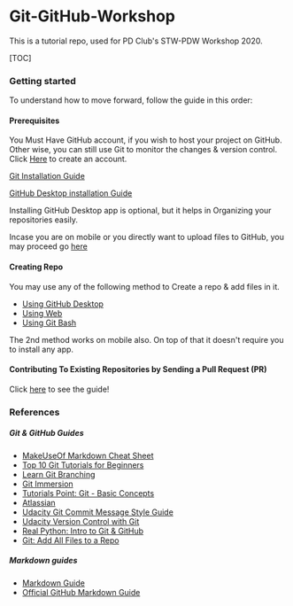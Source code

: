 # Git-GitHub-Workshop

This is a tutorial repo, used for PD Club's STW-PDW Workshop 2020.

[TOC]

### Getting started

To understand how to move forward, follow the guide in this order:

#### Prerequisites

You Must Have GitHub account, if you wish to host your project on GitHub.<br>
Other wise, you can still use Git to monitor the changes & version control.<br>
Click [Here](https://github.com/join?ref_cta=Sign+up&ref_loc=header+logged+out&ref_page=%2F&source=header-home) to create an account.<br>

[Git Installation Guide](/Git_Installation.md)<br>

[GitHub Desktop installation Guide](/Github_Desktop_Installation.md)

Installing GitHub Desktop app is optional, but it helps in Organizing your repositories easily.

Incase you are on mobile or you directly want to upload files to GitHub, you may proceed go [here](Creating_Repo-Using_Website_or_Mobile.md)

#### Creating Repo

You may use any of the following method to Create a repo & add files in it.

-  [Using GitHub Desktop](Creating_Repo-Using_Github_Desktop.md)
-  [Using Web](Creating_Repo-Using_Website_or_Mobile.md)
-  [Using Git Bash](Creating_Repo-Using_Git_Bash.md)

The 2nd method works on mobile also. On top of that it doesn't require you to install any app.

#### Contributing To Existing Repositories by Sending a Pull Request (PR)

Click [here](Contributing_To_Existing_Repositories.md) to see the guide!

### References

##### Git & GitHub Guides

-   [MakeUseOf Markdown Cheat Sheet](https://www.makeuseof.com/tag/printable-markdown-cheat-sheet/)
-   [Top 10 Git Tutorials for Beginners](https://www.webfx.com/blog/web-design/git-tutorials-beginners/)
-   [Learn Git Branching](https://learngitbranching.js.org/)
-   [Git Immersion](https://gitimmersion.com/index.html)
-   [Tutorials Point: Git - Basic Concepts](https://www.tutorialspoint.com/git/git_basic_concepts.htm)
-   [Atlassian](https://www.atlassian.com/git/tutorials)
-   [Udacity Git Commit Message Style Guide](https://udacity.github.io/git-styleguide/)
-   [Udacity Version Control with Git](https://www.udacity.com/course/version-control-with-git--ud123)  
-   [Real Python: Intro to Git & GitHub](https://realpython.com/python-git-github-intro/)
-   [Git: Add All Files to a Repo](https://stackabuse.com/git-add-all-files-to-a-repo/)

##### Markdown guides
-   [Markdown Guide](https://www.markdownguide.org)
-   [Official GitHub Markdown Guide](https://guides.github.com/features/mastering-markdown/)
